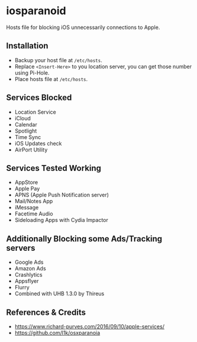 # iosparanoid

Hosts file for blocking iOS unnecessarily connections to Apple.

## Installation

* Backup your host file at `/etc/hosts`.
* Replace `<Insert-Here>` to you location server, you can get those number using Pi-Hole.
* Place hosts file at `/etc/hosts`.

## Services Blocked

* Location Service
* iCloud
* Calendar
* Spotlight
* Time Sync
* iOS Updates check
* AirPort Utility

## Services Tested Working

* AppStore
* Apple Pay
* APNS (Apple Push Notification server)
* Mail/Notes App
* iMessage
* Facetime Audio
* Sideloading Apps with Cydia Impactor

## Additionally Blocking some Ads/Tracking servers

* Google Ads
* Amazon Ads
* Crashlytics
* Appsflyer
* Flurry
* Combined with UHB 1.3.0 by Thireus

## References & Credits

* https://www.richard-purves.com/2016/09/10/apple-services/
* https://github.com/l1k/osxparanoia
